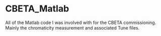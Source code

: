 # CBETA_Matlab
All of the Matlab code I was involved with for the CBETA commissioning. Mainly the chromaticity measurement and associated Tune files.
